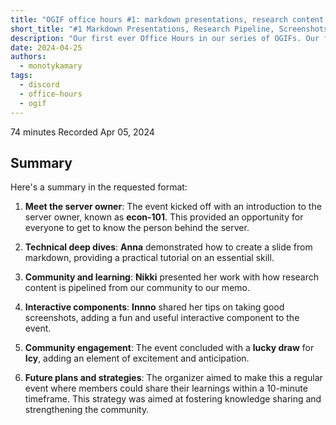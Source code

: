 ```yaml
---
title: "OGIF office hours #1: markdown presentations, research content pipeline, and professional screenshots"
short_title: "#1 Markdown Presentations, Research Pipeline, Screenshots How-to"
description: "Our first ever Office Hours in our series of OGIFs. Our first day to exchange knowledge and insights on topics and projects we're working on and tools we're using for our internal work and clients."
date: 2024-04-25
authors:
  - monotykamary
tags:
  - discord
  - office-hours
  - ogif
---
```


74 minutes
Recorded Apr 05, 2024

## Summary

Here's a summary in the requested format:

1. **Meet the server owner**: The event kicked off with an introduction to the server owner, known as **econ-101**. This provided an opportunity for everyone to get to know the person behind the server.

2. **Technical deep dives**: **Anna** demonstrated how to create a slide from markdown, providing a practical tutorial on an essential skill.

3. **Community and learning**: **Nikki** presented her work with how research content is pipelined from our community to our memo.

4. **Interactive components**: **Innno** shared her tips on taking good screenshots, adding a fun and useful interactive component to the event.

5. **Community engagement**: The event concluded with a **lucky draw** for **Icy**, adding an element of excitement and anticipation.

6. **Future plans and strategies**: The organizer aimed to make this a regular event where members could share their learnings within a 10-minute timeframe. This strategy was aimed at fostering knowledge sharing and strengthening the community.
